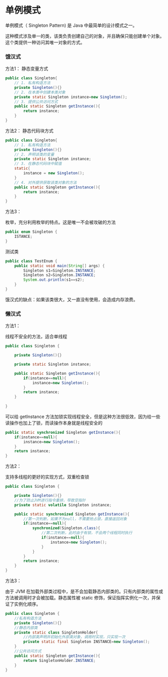 # 单例模式

单例模式（ Singleton Pattern) 是 Java 中最简单的设计模式之一。



这种模式涉及单一的类，该类负责创建自己的对象，并且确保只能创建单个对象。这个类提供一种访问其唯一对象的方式。



### 饿汉式



方法1： 静态变量方式

~~~java
public class Singleton{
    // 1. 私有构造方法
	private Singleton(){}
    // 2. 在本类中创建本类对象
    private static Singleton instance=new Singleton();
    // 3. 提供公共访问方式
    public static Singleton getInstance(){
        return instance;
    }
}
~~~



方法2： 静态代码块方式



~~~java
public class Singleton{
    // 1. 私有构造方法
	private Singleton(){}
    // 2. 声明该类的变量
    private static Singleton instance;
    // 3. 在静态代码块中赋值
    static{
        instance = new Singleton();
    }
    // 4. 对外提供获取该类对象的方法
    public static Singleton getInstance(){
        return instance;
    }
}
~~~


方法3：

枚举，充分利用枚举的特点。这是唯一不会被攻破的方法


~~~java
public enum Singleton {
    ISTANCE;
}
~~~

测试类
~~~java
public class TestEnum {
    public static void main(String[] args) {
        Singleton s1=Singleton.INSTANCE;
        Singleton s2=Singleton.INSTANCE;
        System.out.println(s1==s2);
    }
}
~~~

饿汉式的缺点：如果该类很大，又一直没有使用，会造成内存浪费。





### 懒汉式

方法1：

线程不安全的方法，适合单线程
~~~java
public class Singleton {

    private Singleton(){}

    private static Singleton instance;

    public static Singleton getInstance(){
        if(instance==null){
            instance=new Singleton();
        }
        return instance;
    }
    
}
~~~

可以给 getInstance 方法加锁实现线程安全，但是这种方法很低效，因为给一些读操作也加上了锁，而读操作本身就是线程安全的

~~~java
public static synchronized Singleton getInstance(){
    if(instance==null){
        instance=new Singleton();
    }
    return instance;
}
~~~

方法2：

支持多线程的更好的实现方式，双重检查锁

~~~java
public class Singleton {

    private Singleton(){}
    //为了防止JVM进行指令重排，导致空指针
    private static volatile Singleton instance;

    public static synchronized Singleton getInstance(){
        //第一次判断，如果不为null，不需要抢占锁，直接返回对象
        if(instance==null){
            synchronized(Singleton.class){
                //第二次判断，此时由于有锁，不会两个线程同时执行
                if(instance==null){
                    instance=new Singleton();
                }
            }
        }
        return instance;
    }
}
~~~

方法3：

由于 JVM 在加载外部类过程中，是不会加载静态内部类的。只有内部类的属性或方法被调用时才会被加载。静态属性被 static 修饰，保证指挥实例化一次，并保证了实例化顺序。

~~~java
public class Singleton {
    //私有构造方法
    private Singleton(){}
    //静态内部类
    private static class SingletonHolder{
        //内部类声明并初始化外部类对象，调用时实现，只实现一次
        private static final Singleton INSTANCE=new Singleton();
    }
    //公共访问方式
    public static Singleton getInstance(){
        return SingletonHolder.INSTANCE;
    }
}
~~~

